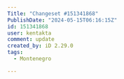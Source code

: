 ```yaml
---
Title: "Changeset #151341868"
PublishDate: "2024-05-15T06:16:15Z"
id: 151341868
user: kentakta
comment: update
created_by: iD 2.29.0
tags:
  - Montenegro

---
```

